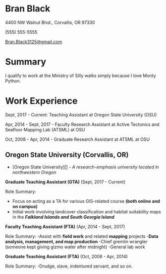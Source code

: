 # Bran Black

4400 NW Walnut Blvd., Corvallis, OR 97330

(555) 555-5555

Bran.Black3125@gmail.com

# Summary

I qualify to work at the Ministry of Silly walks simply because I love Monty Python.

# Work Experience

Sept, 2017 - Current: Teaching Assistant at Oregon State University (OSU)

Apr, 2014 - Sept, 2017 - Faculty Research Assistant at Active Tectonics and Seafloor Mapping Lab (ATSML) at OSU

Oct, 2008 - Apr, 2014 - Graduate Research Assistant at ATSML at OSU

## Oregon State University (Corvallis, OR)

* [Oregon State University][] - *A research-emphasis university located in northwestern Oregon*

**Graduate Teaching Assistant (GTA)** (Sept, 2017 - Current)

Role Summary:
- Focus on acting as a TA for various GIS-related course **(both online and on campus)**
- Initial work involving landcover classification and habitat suitability maps in the ***Falkland Islands and South Georgia Island***

**Faculty Teaching Assistant (FTA)** (Apr, 2014 - Sept, 2017)

Role Summary:
-Assist with **field work** and related **mapping** projects
-**Data analysis, management, and map production**
-Chief gremlin wrangler (someone kept giving gizmo water after midnight)
-General lab work

**Graduate Teaching Assistant (FTA)** (Oct, 2008 - Apr, 2014)

Role Summary:
-Drudge, slave, indentured servant, and so on.

[OregonState University]: http://oregonstate.edu/